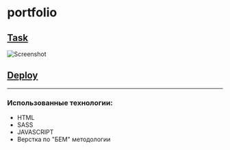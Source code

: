# portfolio

## [Task ](https://github.com/rolling-scopes-school/tasks/blob/master/tasks/portfolio/portfolio.md)

![Screenshot](./desktop.png)

## [Deploy](https://lex-gh.github.io/website-photographer/)

---

### Использованные технологии:

- HTML
- SASS
- JAVASCRIPT
- Верстка по "БЕМ" методологии
